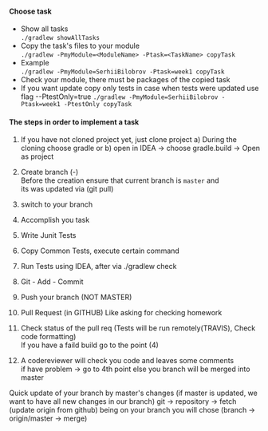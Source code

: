 #### Choose task
* Show all tasks\
```./gradlew showAllTasks```
* Copy the task's files to your module\
```./gradlew -PmyModule=<ModuleName> -Ptask=<TaskName> copyTask```
* Example\
```./gradlew -PmyModule=SerhiiBilobrov -Ptask=week1 copyTask```
* Check your module, there must be packages of the copied task
* If you want update copy only tests in case when tests were updated use flag --PtestOnly=true
```./gradlew -PmyModule=SerhiiBilobrov -Ptask=week1 -PtestOnly copyTask```

#### The steps in order to implement a task
 
1. If you have not cloned project yet, just clone project
	a) During the cloning choose gradle
	or
	b) open in IDEA -> choose gradle.build -> Open as project
	
2. Create branch (<TaskName>-<ModuleName>)\
    Before the creation ensure that current branch is `master` and\
    its was updated via (git pull)
3. switch to your branch
4. Accomplish you task
5. Write Junit Tests
6. Copy Common Tests, execute certain command
7. Run Tests using IDEA, after via ./gradlew check
8. Git - Add - Commit
9. Push your branch (NOT MASTER)
10. Pull Request (in GITHUB) Like asking for checking homework
11. Check status of the pull req (Tests will be run remotely(TRAVIS), Check code formatting)\
	If you have a faild build 
	go to the point (4)
12. A codereviewer will check you code and leaves some comments\
	if have problem -> go to 4th point
	else you branch will be merged into master
	
	
Quick update of your branch by master's changes (if master is updated, we want to have all new changes in our branch)
git -> repository -> fetch (update origin from github)
being on your branch you will chose (branch -> origin/master -> merge)





